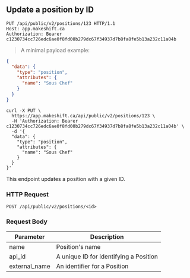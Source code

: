 ## Update a position by ID

```http
PUT /api/public/v2/positions/123 HTTP/1.1
Host: app.makeshift.ca
Authorization: Bearer c1230734cc726edc6ae0f8fd00b279dc67f34937d7b8fa8fe5b13a232c11a04b
```

> A minimal payload example:

```json
{
  "data": {
    "type": "position",
    "attributes": {
      "name": "Sous Chef"
    }
  }
}
```

```shell
curl -X PUT \
  https://app.makeshift.ca/api/public/v2/positions/123 \
  -H 'Authorization: Bearer c1230734cc726edc6ae0f8fd00b279dc67f34937d7b8fa8fe5b13a232c11a04b' \
  -d '{
  "data": {
    "type": "position",
    "attributes": {
      "name": "Sous Chef"
    }
  }
}'
```

This endpoint updates a position with a given ID.

### HTTP Request

`POST /api/public/v2/positions/<id>`

### Request Body

Parameter     | Description
---------     | -----------
name          | Position's name
api_id        | A unique ID for identifying a Position
external_name | An identifier for a Position
